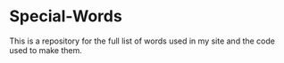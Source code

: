 # Special-Words
This is a repository for the full list of words used in my site and the code used to make them.
